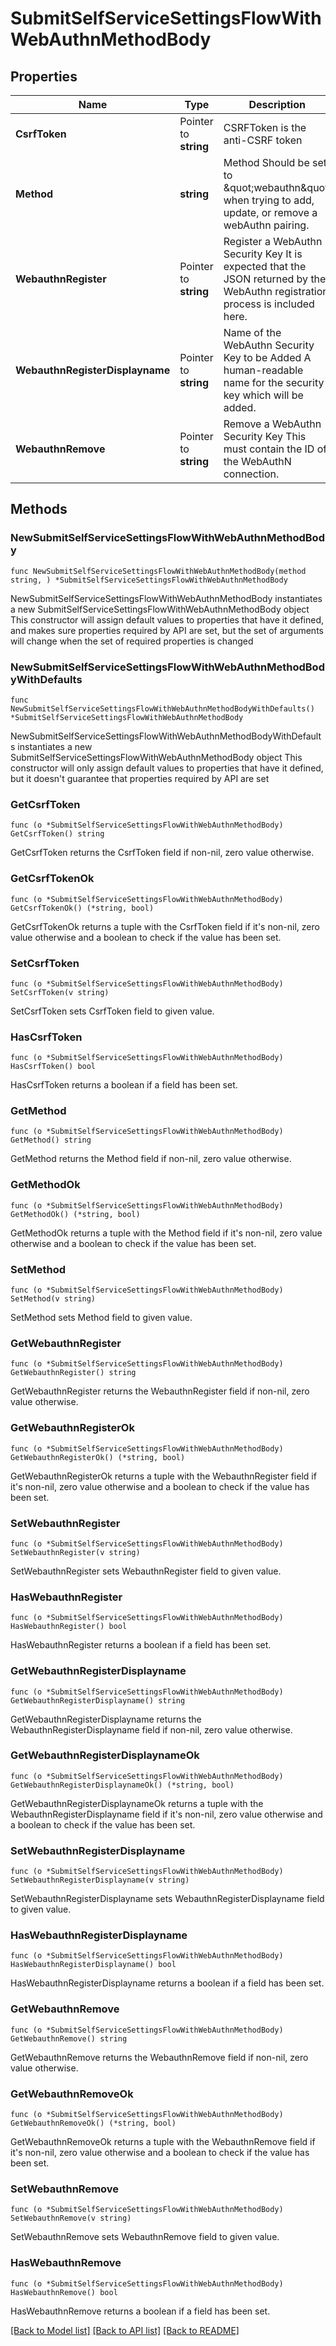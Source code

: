 # SubmitSelfServiceSettingsFlowWithWebAuthnMethodBody

## Properties

Name | Type | Description | Notes
------------ | ------------- | ------------- | -------------
**CsrfToken** | Pointer to **string** | CSRFToken is the anti-CSRF token | [optional] 
**Method** | **string** | Method  Should be set to \&quot;webauthn\&quot; when trying to add, update, or remove a webAuthn pairing. | 
**WebauthnRegister** | Pointer to **string** | Register a WebAuthn Security Key  It is expected that the JSON returned by the WebAuthn registration process is included here. | [optional] 
**WebauthnRegisterDisplayname** | Pointer to **string** | Name of the WebAuthn Security Key to be Added  A human-readable name for the security key which will be added. | [optional] 
**WebauthnRemove** | Pointer to **string** | Remove a WebAuthn Security Key  This must contain the ID of the WebAuthN connection. | [optional] 

## Methods

### NewSubmitSelfServiceSettingsFlowWithWebAuthnMethodBody

`func NewSubmitSelfServiceSettingsFlowWithWebAuthnMethodBody(method string, ) *SubmitSelfServiceSettingsFlowWithWebAuthnMethodBody`

NewSubmitSelfServiceSettingsFlowWithWebAuthnMethodBody instantiates a new SubmitSelfServiceSettingsFlowWithWebAuthnMethodBody object
This constructor will assign default values to properties that have it defined,
and makes sure properties required by API are set, but the set of arguments
will change when the set of required properties is changed

### NewSubmitSelfServiceSettingsFlowWithWebAuthnMethodBodyWithDefaults

`func NewSubmitSelfServiceSettingsFlowWithWebAuthnMethodBodyWithDefaults() *SubmitSelfServiceSettingsFlowWithWebAuthnMethodBody`

NewSubmitSelfServiceSettingsFlowWithWebAuthnMethodBodyWithDefaults instantiates a new SubmitSelfServiceSettingsFlowWithWebAuthnMethodBody object
This constructor will only assign default values to properties that have it defined,
but it doesn't guarantee that properties required by API are set

### GetCsrfToken

`func (o *SubmitSelfServiceSettingsFlowWithWebAuthnMethodBody) GetCsrfToken() string`

GetCsrfToken returns the CsrfToken field if non-nil, zero value otherwise.

### GetCsrfTokenOk

`func (o *SubmitSelfServiceSettingsFlowWithWebAuthnMethodBody) GetCsrfTokenOk() (*string, bool)`

GetCsrfTokenOk returns a tuple with the CsrfToken field if it's non-nil, zero value otherwise
and a boolean to check if the value has been set.

### SetCsrfToken

`func (o *SubmitSelfServiceSettingsFlowWithWebAuthnMethodBody) SetCsrfToken(v string)`

SetCsrfToken sets CsrfToken field to given value.

### HasCsrfToken

`func (o *SubmitSelfServiceSettingsFlowWithWebAuthnMethodBody) HasCsrfToken() bool`

HasCsrfToken returns a boolean if a field has been set.

### GetMethod

`func (o *SubmitSelfServiceSettingsFlowWithWebAuthnMethodBody) GetMethod() string`

GetMethod returns the Method field if non-nil, zero value otherwise.

### GetMethodOk

`func (o *SubmitSelfServiceSettingsFlowWithWebAuthnMethodBody) GetMethodOk() (*string, bool)`

GetMethodOk returns a tuple with the Method field if it's non-nil, zero value otherwise
and a boolean to check if the value has been set.

### SetMethod

`func (o *SubmitSelfServiceSettingsFlowWithWebAuthnMethodBody) SetMethod(v string)`

SetMethod sets Method field to given value.


### GetWebauthnRegister

`func (o *SubmitSelfServiceSettingsFlowWithWebAuthnMethodBody) GetWebauthnRegister() string`

GetWebauthnRegister returns the WebauthnRegister field if non-nil, zero value otherwise.

### GetWebauthnRegisterOk

`func (o *SubmitSelfServiceSettingsFlowWithWebAuthnMethodBody) GetWebauthnRegisterOk() (*string, bool)`

GetWebauthnRegisterOk returns a tuple with the WebauthnRegister field if it's non-nil, zero value otherwise
and a boolean to check if the value has been set.

### SetWebauthnRegister

`func (o *SubmitSelfServiceSettingsFlowWithWebAuthnMethodBody) SetWebauthnRegister(v string)`

SetWebauthnRegister sets WebauthnRegister field to given value.

### HasWebauthnRegister

`func (o *SubmitSelfServiceSettingsFlowWithWebAuthnMethodBody) HasWebauthnRegister() bool`

HasWebauthnRegister returns a boolean if a field has been set.

### GetWebauthnRegisterDisplayname

`func (o *SubmitSelfServiceSettingsFlowWithWebAuthnMethodBody) GetWebauthnRegisterDisplayname() string`

GetWebauthnRegisterDisplayname returns the WebauthnRegisterDisplayname field if non-nil, zero value otherwise.

### GetWebauthnRegisterDisplaynameOk

`func (o *SubmitSelfServiceSettingsFlowWithWebAuthnMethodBody) GetWebauthnRegisterDisplaynameOk() (*string, bool)`

GetWebauthnRegisterDisplaynameOk returns a tuple with the WebauthnRegisterDisplayname field if it's non-nil, zero value otherwise
and a boolean to check if the value has been set.

### SetWebauthnRegisterDisplayname

`func (o *SubmitSelfServiceSettingsFlowWithWebAuthnMethodBody) SetWebauthnRegisterDisplayname(v string)`

SetWebauthnRegisterDisplayname sets WebauthnRegisterDisplayname field to given value.

### HasWebauthnRegisterDisplayname

`func (o *SubmitSelfServiceSettingsFlowWithWebAuthnMethodBody) HasWebauthnRegisterDisplayname() bool`

HasWebauthnRegisterDisplayname returns a boolean if a field has been set.

### GetWebauthnRemove

`func (o *SubmitSelfServiceSettingsFlowWithWebAuthnMethodBody) GetWebauthnRemove() string`

GetWebauthnRemove returns the WebauthnRemove field if non-nil, zero value otherwise.

### GetWebauthnRemoveOk

`func (o *SubmitSelfServiceSettingsFlowWithWebAuthnMethodBody) GetWebauthnRemoveOk() (*string, bool)`

GetWebauthnRemoveOk returns a tuple with the WebauthnRemove field if it's non-nil, zero value otherwise
and a boolean to check if the value has been set.

### SetWebauthnRemove

`func (o *SubmitSelfServiceSettingsFlowWithWebAuthnMethodBody) SetWebauthnRemove(v string)`

SetWebauthnRemove sets WebauthnRemove field to given value.

### HasWebauthnRemove

`func (o *SubmitSelfServiceSettingsFlowWithWebAuthnMethodBody) HasWebauthnRemove() bool`

HasWebauthnRemove returns a boolean if a field has been set.


[[Back to Model list]](../README.md#documentation-for-models) [[Back to API list]](../README.md#documentation-for-api-endpoints) [[Back to README]](../README.md)


